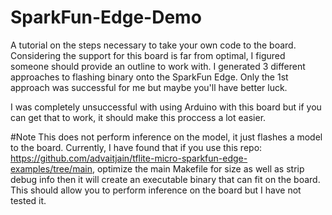 # SparkFun-Edge-Demo
A tutorial on the steps necessary to take your own code to the board. Considering the support for this board is far from optimal, I figured someone should provide an outline to work with.
I generated 3 different approaches to flashing binary onto the SparkFun Edge. Only the 1st approach was successful for me but maybe you'll have better luck. 

I was completely unsuccessful with using Arduino with this board but if you can get that to work, it should make this proccess a lot easier. 

#Note
This does not perform inference on the model, it just flashes a model to the board. Currently, I have found that if you use this repo: https://github.com/advaitjain/tflite-micro-sparkfun-edge-examples/tree/main, optimize the main Makefile for size as well as strip debug info then it will create an executable binary that can fit on the board. This should allow you to perform inference on the board but I have not tested it. 







